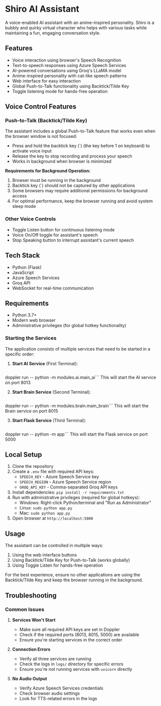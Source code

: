 # Shiro AI Assistant

A voice-enabled AI assistant with an anime-inspired personality. Shiro is a bubbly and quirky virtual character who helps with various tasks while maintaining a fun, engaging conversation style.

## Features

- Voice interaction using browser's Speech Recognition
- Text-to-speech responses using Azure Speech Services
- AI-powered conversations using Groq's LLaMA model
- Anime-inspired personality with cat-like speech patterns
- Web interface for easy interaction
- Global Push-to-Talk functionality using Backtick/Tilde Key
- Toggle listening mode for hands-free operation

## Voice Control Features

### Push-to-Talk (Backtick/Tilde Key)
The assistant includes a global Push-to-Talk feature that works even when the browser window is not focused:
- Press and hold the backtick key (`) (the key before 1 on keyboard) to activate voice input
- Release the key to stop recording and process your speech
- Works in background when browser is minimized

**Requirements for Background Operation:**
1. Browser must be running in the background
2. Backtick key (`) should not be captured by other applications
3. Some browsers may require additional permissions for background access
4. For optimal performance, keep the browser running and avoid system sleep mode

### Other Voice Controls
- Toggle Listen button for continuous listening mode
- Voice On/Off toggle for assistant's speech
- Stop Speaking button to interrupt assistant's current speech

## Tech Stack

- Python (Flask)
- JavaScript
- Azure Speech Services
- Groq API
- WebSocket for real-time communication

## Requirements
- Python 3.7+
- Modern web browser
- Administrative privileges (for global hotkey functionality)


### Starting the Services

The application consists of multiple services that need to be started in a specific order:

1. **Start AI Service** (First Terminal):
   ```bash
doppler run -- python -m modules.ai.main_ai```
This will start the AI service on port 8013

2. **Start Brain Service** (Second Terminal):
   ```bash
doppler run -- python -m modules.brain.main_brain```
This will start the Brain service on port 8015

3. **Start Flask Service** (Third Terminal):
   ```bash
doppler run -- python -m app```
This will start the Flask service on port 5000

## Local Setup

1. Clone the repository
2. Create a `.env` file with required API keys:
   - `SPEECH_KEY` - Azure Speech Service key
   - `SPEECH_REGION` - Azure Speech Service region
   - `GROQ_API_KEY` - Comma-separated Groq API keys
3. Install dependencies: `pip install -r requirements.txt`
4. Run with administrative privileges (required for global hotkeys):
   - Windows: Right-click Python/terminal and "Run as Administrator"
   - Linux: `sudo python app.py`
   - Mac: `sudo python app.py`
5. Open browser at `http://localhost:5000`

## Usage

The assistant can be controlled in multiple ways:
1. Using the web interface buttons
2. Using Backtick/Tilde Key for Push-to-Talk (works globally)
3. Using Toggle Listen for hands-free operation

For the best experience, ensure no other applications are using the Backtick/Tilde Key and keep the browser running in the background.

## Troubleshooting

### Common Issues

1. **Services Won't Start**
   - Make sure all required API keys are set in Doppler
   - Check if the required ports (8013, 8015, 5000) are available
   - Ensure you're starting services in the correct order

2. **Connection Errors**
   - Verify all three services are running
   - Check the logs in `logs/` directory for specific errors
   - Ensure you're not running services with `uvicorn` directly

3. **No Audio Output**
   - Verify Azure Speech Services credentials
   - Check browser audio settings
   - Look for TTS-related errors in the logs
